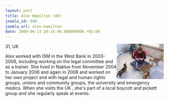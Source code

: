 ```yaml
---
layout: post
title: Alex Hamilton (UK)
joomla_id: 948
joomla_url: alex-hamilton
date: 2009-06-23 20:14:40.000000000 +02:00
---
```

<img style="float: right;" alt="alexhamilton" src="images/stories/passenger/alexhamilton.jpg" width="150" height="113" />31, UK
<p>Alex worked with ISM in the West Bank in 2003-2006, including working on the legal committee and as a trainer. She lived in Nablus from November 2004 to January 2006 and again in 2008 and worked on her own project and with legal and human rights groups, unions and community groups, the university and emergency medics. When she visits the UK , she's part of a local boycott and pickett group and she regularly speak at events.</p>

